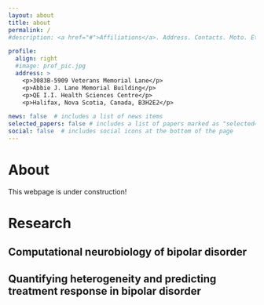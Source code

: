 ```yaml
---
layout: about
title: about
permalink: /
#description: <a href="#">Affiliations</a>. Address. Contacts. Moto. Etc.

profile:
  align: right
  #image: prof_pic.jpg
  address: >
    <p>3083B-5909 Veterans Memorial Lane</p>
    <p>Abbie J. Lane Memorial Building</p>
    <p>QE I.I. Health Sciences Centre</p>
    <p>Halifax, Nova Scotia, Canada, B3H2E2</p>

news: false  # includes a list of news items
selected_papers: false # includes a list of papers marked as "selected={true}"
social: false  # includes social icons at the bottom of the page
---
```


# About

This webpage is under construction!

# Research 

## Computational neurobiology of bipolar disorder

## Quantifying heterogeneity and predicting treatment response in bipolar disorder

